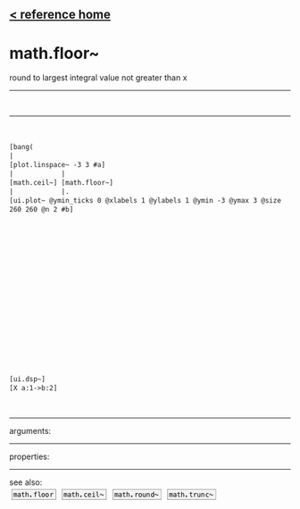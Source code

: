 [< reference home](index.html)
---

# math.floor~


round to largest integral value not greater than x

---

<br>


---


```


[bang(
|
[plot.linspace~ -3 3 #a]
|            |
[math.ceil~] [math.floor~]
|            |.
[ui.plot~ @ymin_ticks 0 @xlabels 1 @ylabels 1 @ymin -3 @ymax 3 @size 260 260 @n 2 #b]


















[ui.dsp~]
[X a:1->b:2]

            
```

---
arguments:


---
properties:


---
see also:<br>
[![math.floor](img/object_math.floor.png)](math.floor.html)
[![math.ceil~](img/object_math.ceil~.png)](math.ceil~.html)
[![math.round~](img/object_math.round~.png)](math.round~.html)
[![math.trunc~](img/object_math.trunc~.png)](math.trunc~.html)
